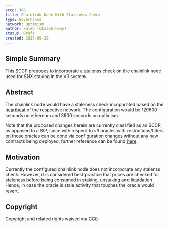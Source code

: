 ```yaml
---
sccp: 308
title: Chainlink Node With Staleness Check
type: Governance
network: Optimism
author: kaleb (@kaleb-keny)
status: Draft
created: 2023-09-29
---
```


<!--You can leave these HTML comments in your merged SCCP and delete the visible duplicate text guides, they will not appear and may be helpful to refer to if you edit it again. This is the suggested template for new SCCPs. Note that an SCCP number will be assigned by an editor. When opening a pull request to submit your SCCP, please use an abbreviated title in the filename, `sccp-draft_title_abbrev.md`. The title should be 44 characters or less.-->

## Simple Summary

<!--"If you can't explain it simply, you don't understand it well enough." Provide a simplified and layman-accessible explanation of the SCCP.-->

This SCCP proposes to incorporate a stalenss check on the chainlink node used for SNX staking in the V3 system.

## Abstract

<!--A short (~200 word) description of the variable change proposed.-->

The chainlink node would have a staleness check incoporated based on the [heartbeat](https://docs.chain.link/data-feeds/price-feeds/addresses?network=ethereum&page=1&search=snx) of the respective network. The configuration would be 129600 seconds on ethereum and 3600 seconds on optimism.

Note that the proposed changes herein are currently classfied as an SCCP, as opposed to a SIP, since with respect to v3 oracles with restrictions/filters on those oracles can be done via configuration changes without any new contracts being deployed, further reference can be found [here](https://github.com/Synthetixio/synthetix-v3/tree/main/protocol/oracle-manager).


## Motivation

<!--The motivation is critical for SCCPs that want to update variables within Synthetix. It should clearly explain why the existing variable is not incentive aligned. SCCP submissions without sufficient motivation may be rejected outright.-->

Currently the configured chainlink node does not incorporate any stalenss check. However, it is considered best practice that prices are checked for staleness before being consumed in staking, unstaking and liquidation . Hence, in case the oracle is stale activity that touches the oracle would revert.


## Copyright

Copyright and related rights waived via [CC0](https://creativecommons.org/publicdomain/zero/1.0/).
